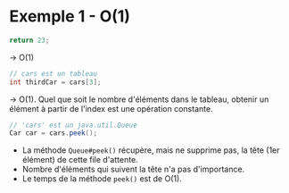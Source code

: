 # Exemple 1 - O(1)

```java
return 23;
```
&rarr; O(1)

```java
// cars est un tableau
int thirdCar = cars[3];
```
&rarr; O(1). Quel que soit le nombre d'éléments dans le tableau, obtenir un élément à partir de l'index est une opération constante.

```java
// 'cars' est un java.util.Queue
Car car = cars.peek();
```
- La méthode `Queue#peek()` récupère, mais ne supprime pas, la tête (1er élément) de cette file d'attente. 
- Nombre d'éléments qui suivent la tête n'a pas d'importance.
- Le temps de la méthode `peek()` est de O(1).